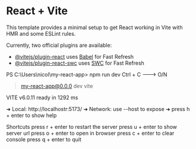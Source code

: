 # React + Vite

This template provides a minimal setup to get React working in Vite with HMR and some ESLint rules.

Currently, two official plugins are available:

- [@vitejs/plugin-react](https://github.com/vitejs/vite-plugin-react/blob/main/packages/plugin-react/README.md) uses [Babel](https://babeljs.io/) for Fast Refresh
- [@vitejs/plugin-react-swc](https://github.com/vitejs/vite-plugin-react-swc) uses [SWC](https://swc.rs/) for Fast Refresh



PS C:\Users\nicol\my-react-app> npm run dev
Ctrl + C ---> O/N

> my-react-app@0.0.0 dev
> vite


  VITE v6.0.11  ready in 1292 ms

  ➜  Local:   http://localhostr:5173/
  ➜  Network: use --host to expose
  ➜  press h + enter to show help


  Shortcuts
  press r + enter to restart the server
  press u + enter to show server url
  press o + enter to open in browser
  press c + enter to clear console
  press q + enter to quit
   